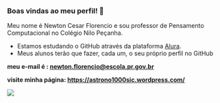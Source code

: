 ### Boas vindas ao meu perfil! 🙂

Meu nome é Newton Cesar Florencio e sou professor de Pensamento Computacional no Colégio Nilo Peçanha.

- Estamos estudando o GitHub através da plataforma [Alura](https://cursos.alura.com.br/).
- Meus alunos terão que fazer, cada um, o seu próprio perfil no GitHub

**meu e-mail é : newton.florencio@escola.pr.gov.br**

**visite minha página: https://astrono1000sic.wordpress.com/**

![](https://media.tenor.com/BdVowvnbXo4AAAAM/space-astronaut.gif)

